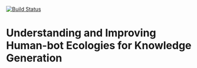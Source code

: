 [![Build Status](https://travis-ci.com/suchow/test-manuscript.svg?branch=main)](https://travis-ci.com/suchow/test-manuscript)

# Understanding and Improving Human-bot Ecologies for Knowledge Generation
